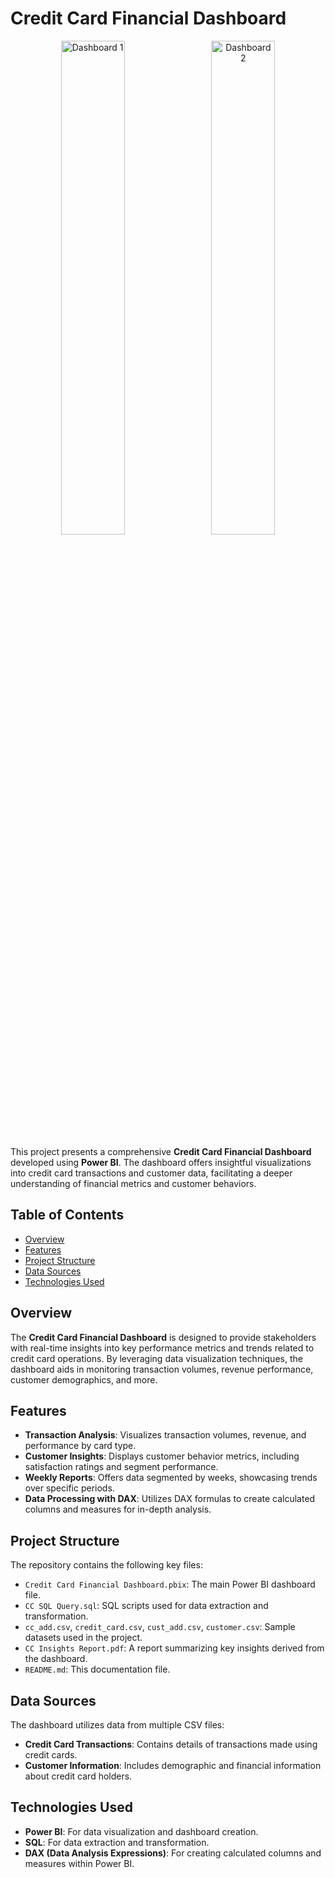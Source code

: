 # Credit Card Financial Dashboard


<p align="center">
  <img src="https://github.com/user-attachments/assets/d8a9120a-38b2-4128-921a-b7cefde9bcac" alt="Dashboard 1" style="width: 45%; display: inline-block; margin-right: 10px;" />
  <img src="https://github.com/user-attachments/assets/dcee6823-bb16-4384-bf6a-3f3e8f5c2f0d" alt="Dashboard 2" style="width: 45%; display: inline-block;" />
</p>


This project presents a comprehensive **Credit Card Financial Dashboard** developed using **Power BI**. The dashboard offers insightful visualizations into credit card transactions and customer data, facilitating a deeper understanding of financial metrics and customer behaviors.

## Table of Contents

- [Overview](#overview)
- [Features](#features)
- [Project Structure](#project-structure)
- [Data Sources](#data-sources)
- [Technologies Used](#technologies-used)


## Overview

The **Credit Card Financial Dashboard** is designed to provide stakeholders with real-time insights into key performance metrics and trends related to credit card operations. By leveraging data visualization techniques, the dashboard aids in monitoring transaction volumes, revenue performance, customer demographics, and more.

## Features

- **Transaction Analysis**: Visualizes transaction volumes, revenue, and performance by card type.
- **Customer Insights**: Displays customer behavior metrics, including satisfaction ratings and segment performance.
- **Weekly Reports**: Offers data segmented by weeks, showcasing trends over specific periods.
- **Data Processing with DAX**: Utilizes DAX formulas to create calculated columns and measures for in-depth analysis.

## Project Structure

The repository contains the following key files:

- `Credit Card Financial Dashboard.pbix`: The main Power BI dashboard file.
- `CC SQL Query.sql`: SQL scripts used for data extraction and transformation.
- `cc_add.csv`, `credit_card.csv`, `cust_add.csv`, `customer.csv`: Sample datasets used in the project.
- `CC Insights Report.pdf`: A report summarizing key insights derived from the dashboard.
- `README.md`: This documentation file.

## Data Sources

The dashboard utilizes data from multiple CSV files:

- **Credit Card Transactions**: Contains details of transactions made using credit cards.
- **Customer Information**: Includes demographic and financial information about credit card holders.

## Technologies Used

- **Power BI**: For data visualization and dashboard creation.
- **SQL**: For data extraction and transformation.
- **DAX (Data Analysis Expressions)**: For creating calculated columns and measures within Power BI.


